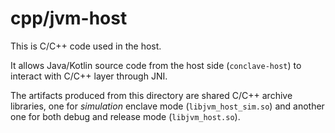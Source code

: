 # cpp/jvm-host
This is C/C++ code used in the host.

It allows Java/Kotlin source code from the host side (`conclave-host`) to interact with C/C++ layer through JNI.

The artifacts produced from this directory are shared C/C++ archive libraries, 
one for *simulation* enclave mode (`libjvm_host_sim.so`) and another one for both debug and release mode (`libjvm_host.so`).
